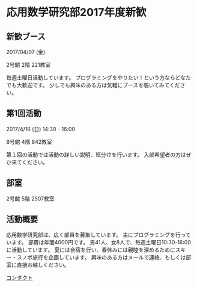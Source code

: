 # 応用数学研究部2017年度新歓

## 新歓ブース

2017/04/07 (金)

2号館 2階 221教室

毎週土曜日活動しています。
プログラミングをやりたい！という方ならどなたでも大歓迎です。
少しでも興味のある方は気軽にブースを覗いてみてください。

## 第1回活動

2017/4/16 (日) 14:30 - 16:00

8号館 4階 842教室

第１回の活動では活動の詳しい説明、班分けを行います。
入部希望者の方はぜひ来てください。

## 部室

2号館 5階 2507教室

## 活動概要

応用数学研究部は、広く部員を募集しています。
主にプログラミングを行っています。
部費は年間4000円です。
男41人、女8人で、毎週土曜日10:30-16:00に活動しています。
夏には合宿を行い、春休みには親睦を深めるためにスキー・スノボ旅行を企画しています。
興味のある方はメールで連絡、もしくは部室に直接お越しください。

[コンタクト](#contact)
